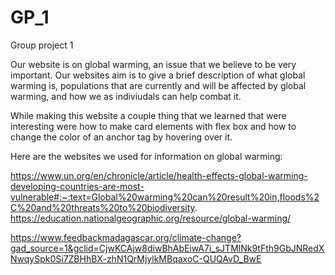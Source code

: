 # GP_1
Group project 1

Our website is on global warming, an issue that we believe to be very important. Our websites aim is to give a brief description of what global warming is, populations that are currently and will be affected by global warming, and how we as indiviudals can help combat it. 

While making this website a couple thing that we learned that were interesting were how to make card elements with flex box and how to change the color of an anchor tag by hovering over it. 

Here are the websites we used for information on global warming: 

https://www.un.org/en/chronicle/article/health-effects-global-warming-developing-countries-are-most-vulnerable#:~:text=Global%20warming%20can%20result%20in,floods%2C%20and%20threats%20to%20biodiversity.
https://education.nationalgeographic.org/resource/global-warming/

https://www.feedbackmadagascar.org/climate-change?gad_source=1&gclid=CjwKCAjw8diwBhAbEiwA7i_sJTMlNk9tFth9GbJNRedXNwqySpk0Si7ZBHhBX-zhN1QrMjylkMBqaxoC-QUQAvD_BwE
